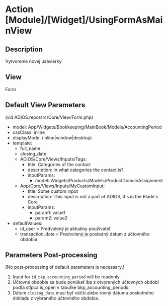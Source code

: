 # Action [Module]/[Widget]/UsingFormAsMainView

## Description

Vytvorenie novej uzávierky.

## View

Form

## Default View Parameters

(vid ADIOS.repo/src/Core/View/Form.php)

* model: App/Widgets/Bookkeeping/MainBook/Models/AccountingPeriod
* cssClass: inline
* displayMode: (inline|window|desktop)
* template:
  * full_name
  * closing_date
  * ADIOS/Core/Views/Inputs/Tags:
    * title: Categories of the contact
    * description: In what categories the contact is?
    * inputParams:
      * model: Widgets/Products/Models/ProductDomainAssignment
  * App/Core/Views/Inputs/MyCustomInput:
    * title: Some custom input
    * description: This input is not a part of ADIOS, it's in the Blade's Core
    * inputParams:
      * param1: value1
      * param2: value2
* defaultValues:
  * id_user = Predvolený je aktuálny používateľ
  * transaction_date = Predvolený je posledný dátum z účtovného obdobia

## Parameters Post-processing

[No post-processing of default parameters is necessary.]

  1. Input for `id_bkp_accounting_period` will be readonly.
  2. Účtovné obdobie sa bude ponúkať iba z otvorených účtovných období podľa stĺpca is_open v tabuľke bkp_accounting_periods.
  3. Dátum `closing_date` musí byť väčší alebo rovný dátumu posledného dokladu z vybraného účtovného obdobia.